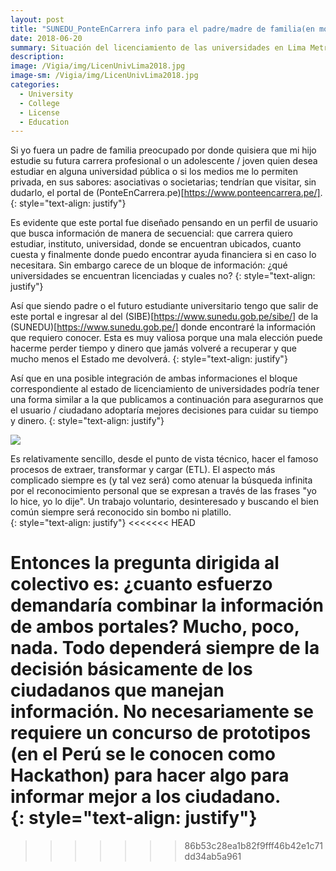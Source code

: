 ```yaml
---
layout: post
title: "SUNEDU_PonteEnCarrera info para el padre/madre de familia(en modo sueño)"
date: 2018-06-20
summary: Situación del licenciamiento de las universidades en Lima Metropolitana
description: 
image: /Vigia/img/LicenUnivLima2018.jpg
image-sm: /Vigia/img/LicenUnivLima2018.jpg
categories:
  - University
  - College
  - License
  - Education
---
```


Si yo fuera un padre de familia preocupado por donde quisiera que mi hijo estudie su futura carrera profesional o un adolescente / joven quien desea estudiar en alguna universidad pública o si los medios me lo permiten privada, en sus sabores: asociativas o societarias; tendrían que visitar, sin dudarlo, el portal de (PonteEnCarrera.pe)[https://www.ponteencarrera.pe/]. 
{: style="text-align: justify"}

Es evidente que este portal fue diseñado pensando en un perfil de usuario que busca información de manera de secuencial: que carrera quiero estudiar, instituto, universidad, donde se encuentran ubicados, cuanto cuesta y finalmente donde puedo encontrar ayuda financiera si en caso lo necesitara. Sin embargo carece de un bloque de información: ¿qué universidades se encuentran licenciadas y cuales no? 
{: style="text-align: justify"}

Así que siendo padre o el futuro estudiante universitario tengo que salir de este portal e ingresar al 
del (SIBE)[https://www.sunedu.gob.pe/sibe/] de la (SUNEDU)[https://www.sunedu.gob.pe/] donde encontraré la información que requiero conocer. Esta es muy valiosa porque una mala elección puede hacerme perder tiempo y dinero que jamás volveré a recuperar y que mucho menos el Estado me devolverá. 
{: style="text-align: justify"}

Así que en una posible integración de ambas informaciones el bloque correspondiente al estado de licenciamiento de universidades podría tener una forma similar a la que publicamos a continuación para asegurarnos que el usuario / ciudadano adoptaría mejores decisiones para cuidar su tiempo y dinero. 
{: style="text-align: justify"}

<div class='tableauPlaceholder' id='viz1529516228681' style='position: relative'><noscript><a href='http:&#47;&#47;manuelvarzen.github.io&#47;Vigia'><img alt=' ' src='https:&#47;&#47;public.tableau.com&#47;static&#47;images&#47;SU&#47;SUNEDU_openData&#47;Dashboard1&#47;1_rss.png' style='border: none' /></a></noscript><object class='tableauViz'  style='display:none;'><param name='host_url' value='https%3A%2F%2Fpublic.tableau.com%2F' /> <param name='embed_code_version' value='3' /> <param name='site_root' value='' /><param name='name' value='SUNEDU_openData&#47;Dashboard1' /><param name='tabs' value='no' /><param name='toolbar' value='yes' /><param name='static_image' value='https:&#47;&#47;public.tableau.com&#47;static&#47;images&#47;SU&#47;SUNEDU_openData&#47;Dashboard1&#47;1.png' /> <param name='animate_transition' value='yes' /><param name='display_static_image' value='yes' /><param name='display_spinner' value='yes' /><param name='display_overlay' value='yes' /><param name='display_count' value='yes' /></object></div> <script type='text/javascript'>var divElement = document.getElementById('viz1529516228681');                    var vizElement = divElement.getElementsByTagName('object')[0];                    vizElement.style.minWidth='420px';vizElement.style.maxWidth='650px';vizElement.style.width='100%';vizElement.style.minHeight='587px';vizElement.style.maxHeight='887px';vizElement.style.height=(divElement.offsetWidth*0.75)+'px';                    var scriptElement = document.createElement('script');                    scriptElement.src = 'https://public.tableau.com/javascripts/api/viz_v1.js';                    vizElement.parentNode.insertBefore(scriptElement, vizElement); </script>

Es relativamente sencillo, desde el punto de vista técnico, hacer el famoso procesos de extraer, transformar y cargar (ETL). El aspecto más complicado siempre es (y tal vez será) como atenuar la búsqueda infinita por el reconocimiento personal que se expresan a través de las frases "yo lo hice, yo lo dije". Un trabajo voluntario, desinteresado y buscando el bien común siempre será reconocido sin bombo ni platillo.     
{: style="text-align: justify"}
<<<<<<< HEAD

Entonces la pregunta dirigida al colectivo es: ¿cuanto esfuerzo demandaría combinar la información de ambos portales? Mucho, poco, nada. Todo dependerá siempre de la decisión básicamente de los ciudadanos que manejan información. No necesariamente se requiere un concurso de prototipos (en el Perú se le conocen como Hackathon) para hacer algo para informar mejor a los ciudadano.   
{: style="text-align: justify"}
=======
>>>>>>> 86b53c28ea1b82f9fff46b42e1c71dd34ab5a961
